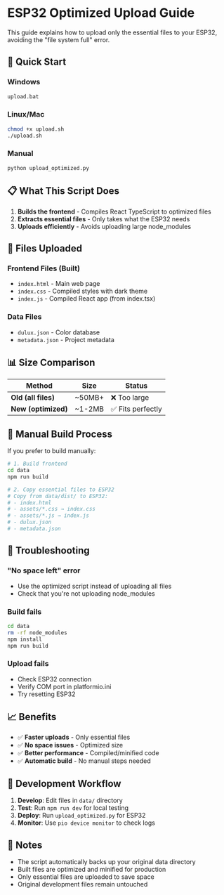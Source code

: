 # ESP32 Optimized Upload Guide

This guide explains how to upload only the essential files to your ESP32, avoiding the "file system full" error.

## 🚀 Quick Start

### Windows
```bash
upload.bat
```

### Linux/Mac
```bash
chmod +x upload.sh
./upload.sh
```

### Manual
```bash
python upload_optimized.py
```

## 📋 What This Script Does

1. **Builds the frontend** - Compiles React TypeScript to optimized files
2. **Extracts essential files** - Only takes what the ESP32 needs
3. **Uploads efficiently** - Avoids uploading large node_modules

## 📁 Files Uploaded

### Frontend Files (Built)
- `index.html` - Main web page
- `index.css` - Compiled styles with dark theme
- `index.js` - Compiled React app (from index.tsx)

### Data Files
- `dulux.json` - Color database
- `metadata.json` - Project metadata

## 📊 Size Comparison

| Method | Size | Status |
|--------|------|--------|
| **Old (all files)** | ~50MB+ | ❌ Too large |
| **New (optimized)** | ~1-2MB | ✅ Fits perfectly |

## 🔧 Manual Build Process

If you prefer to build manually:

```bash
# 1. Build frontend
cd data
npm run build

# 2. Copy essential files to ESP32
# Copy from data/dist/ to ESP32:
# - index.html
# - assets/*.css → index.css  
# - assets/*.js → index.js
# - dulux.json
# - metadata.json
```

## 🐛 Troubleshooting

### "No space left" error
- Use the optimized script instead of uploading all files
- Check that you're not uploading node_modules

### Build fails
```bash
cd data
rm -rf node_modules
npm install
npm run build
```

### Upload fails
- Check ESP32 connection
- Verify COM port in platformio.ini
- Try resetting ESP32

## 📈 Benefits

- ✅ **Faster uploads** - Only essential files
- ✅ **No space issues** - Optimized size
- ✅ **Better performance** - Compiled/minified code
- ✅ **Automatic build** - No manual steps needed

## 🔄 Development Workflow

1. **Develop**: Edit files in `data/` directory
2. **Test**: Run `npm run dev` for local testing
3. **Deploy**: Run `upload_optimized.py` for ESP32
4. **Monitor**: Use `pio device monitor` to check logs

## 📝 Notes

- The script automatically backs up your original data directory
- Built files are optimized and minified for production
- Only essential files are uploaded to save space
- Original development files remain untouched
